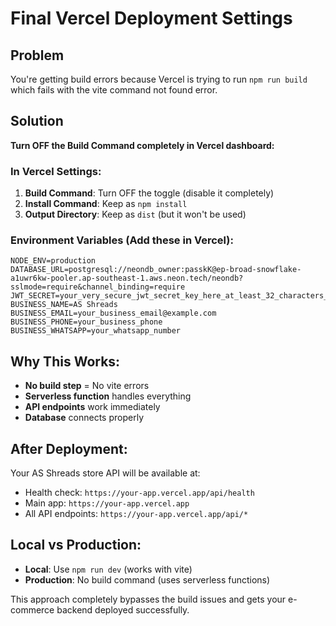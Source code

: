 # Final Vercel Deployment Settings

## Problem
You're getting build errors because Vercel is trying to run `npm run build` which fails with the vite command not found error.

## Solution
**Turn OFF the Build Command completely in Vercel dashboard:**

### In Vercel Settings:
1. **Build Command**: Turn OFF the toggle (disable it completely)
2. **Install Command**: Keep as `npm install`
3. **Output Directory**: Keep as `dist` (but it won't be used)

### Environment Variables (Add these in Vercel):
```
NODE_ENV=production
DATABASE_URL=postgresql://neondb_owner:passkK@ep-broad-snowflake-a1uwr6kw-pooler.ap-southeast-1.aws.neon.tech/neondb?sslmode=require&channel_binding=require
JWT_SECRET=your_very_secure_jwt_secret_key_here_at_least_32_characters_long
BUSINESS_NAME=AS Shreads
BUSINESS_EMAIL=your_business_email@example.com
BUSINESS_PHONE=your_business_phone
BUSINESS_WHATSAPP=your_whatsapp_number
```

## Why This Works:
- **No build step** = No vite errors
- **Serverless function** handles everything
- **API endpoints** work immediately
- **Database** connects properly

## After Deployment:
Your AS Shreads store API will be available at:
- Health check: `https://your-app.vercel.app/api/health`
- Main app: `https://your-app.vercel.app`
- All API endpoints: `https://your-app.vercel.app/api/*`

## Local vs Production:
- **Local**: Use `npm run dev` (works with vite)
- **Production**: No build command (uses serverless functions)

This approach completely bypasses the build issues and gets your e-commerce backend deployed successfully.